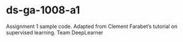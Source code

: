 # ds-ga-1008-a1
Assignment 1 sample code. Adapted from Clement Farabet’s tutorial on supervised learning.
Team DeepLearner
